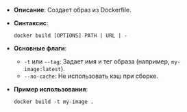 - **Описание**: Создает образ из Dockerfile.
- **Синтаксис**:
    
    `docker build [OPTIONS] PATH | URL | -`
    
- **Основные флаги**:
    
    - `-t` или `--tag`: Задает имя и тег образа (например, `my-image:latest`).
    - `--no-cache`: Не использовать кэш при сборке.
    
- **Пример использования**:
	
	`docker build -t my-image .` 
	